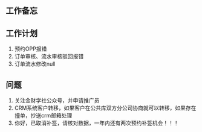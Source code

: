 ## 工作备忘

## 工作计划
1. 预约OPP报错
2. 订单审核、流水审核驳回报错
3. 订单流水修改null

## 问题
1. 关注金财学社公众号，并申请推广员
2. CRM系统客户转移，如果客户在公共库双方分公司协商就可以转移，如果存在撞单，抄送crm邮箱处理
3. 你好，已取消补签，请核对数据，一年内还有两次预约补签机会！！！


